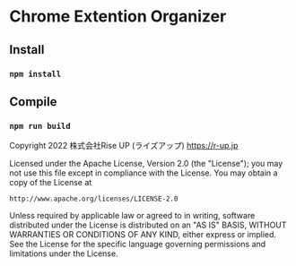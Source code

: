 # Chrome Extention Organizer

## Install
### `npm install`


## Compile
### `npm run build`



Copyright 2022 株式会社Rise UP (ライズアップ) https://r-up.jp

Licensed under the Apache License, Version 2.0 (the "License");
you may not use this file except in compliance with the License.
You may obtain a copy of the License at

    http://www.apache.org/licenses/LICENSE-2.0

Unless required by applicable law or agreed to in writing, software
distributed under the License is distributed on an "AS IS" BASIS,
WITHOUT WARRANTIES OR CONDITIONS OF ANY KIND, either express or implied.
See the License for the specific language governing permissions and
limitations under the License.